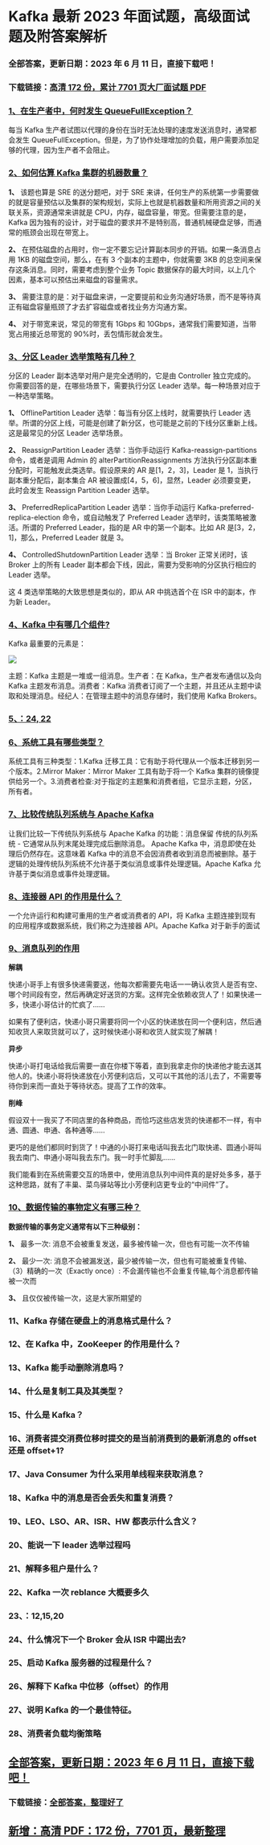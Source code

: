 # Kafka 最新 2023 年面试题，高级面试题及附答案解析

### 全部答案，更新日期：2023 年 6 月 11 日，直接下载吧！

### 下载链接：[高清 172 份，累计 7701 页大厂面试题 PDF](https://gitlab.gaorta.com/devteam/learning-journey/study-materials-collection/-/tree/master/docs/index.md)

### [1、在生产者中，何时发生 QueueFullException？](https://gitlab.gaorta.com/devteam/learning-journey/study-materials-collection/-/tree/master/docs/Kafka/Kafka最新2021年面试题，高级面试题及附答案解析.md#1在生产者中何时发生queuefullexception)

每当 Kafka 生产者试图以代理的身份在当时无法处理的速度发送消息时，通常都会发生 QueueFullException。但是，为了协作处理增加的负载，用户需要添加足够的代理，因为生产者不会阻止。

### [2、如何估算 Kafka 集群的机器数量？](https://gitlab.gaorta.com/devteam/learning-journey/study-materials-collection/-/tree/master/docs/Kafka/Kafka最新2021年面试题，高级面试题及附答案解析.md#2如何估算kafka集群的机器数量)

**1、** 该题也算是 SRE 的送分题吧，对于 SRE 来讲，任何生产的系统第一步需要做的就是容量预估以及集群的架构规划，实际上也就是机器数量和所用资源之间的关联关系，资源通常来讲就是 CPU，内存，磁盘容量，带宽。但需要注意的是，Kafka 因为独有的设计，对于磁盘的要求并不是特别高，普通机械硬盘足够，而通常的瓶颈会出现在带宽上。

**2、** 在预估磁盘的占用时，你一定不要忘记计算副本同步的开销。如果一条消息占用 1KB 的磁盘空间，那么，在有 3 个副本的主题中，你就需要 3KB 的总空间来保存这条消息。同时，需要考虑到整个业务 Topic 数据保存的最大时间，以上几个因素，基本可以预估出来磁盘的容量需求。

**3、** 需要注意的是：对于磁盘来讲，一定要提前和业务沟通好场景，而不是等待真正有磁盘容量瓶颈了才去扩容磁盘或者找业务方沟通方案。

**4、** 对于带宽来说，常见的带宽有 1Gbps 和 10Gbps，通常我们需要知道，当带宽占用接近总带宽的 90%时，丢包情形就会发生。

### [3、分区 Leader 选举策略有几种？](https://gitlab.gaorta.com/devteam/learning-journey/study-materials-collection/-/tree/master/docs/Kafka/Kafka最新2021年面试题，高级面试题及附答案解析.md#3分区leader选举策略有几种)

分区的 Leader 副本选举对用户是完全透明的，它是由 Controller 独立完成的。你需要回答的是，在哪些场景下，需要执行分区 Leader 选举。每一种场景对应于一种选举策略。

**1、** OfflinePartition Leader 选举：每当有分区上线时，就需要执行 Leader 选举。所谓的分区上线，可能是创建了新分区，也可能是之前的下线分区重新上线。这是最常见的分区 Leader 选举场景。

**2、** ReassignPartition Leader 选举：当你手动运行 Kafka-reassign-partitions 命令，或者是调用 Admin 的 alterPartitionReassignments 方法执行分区副本重分配时，可能触发此类选举。假设原来的 AR 是[1，2，3]，Leader 是 1，当执行副本重分配后，副本集合 AR 被设置成[4，5，6]，显然，Leader 必须要变更，此时会发生 Reassign Partition Leader 选举。

**3、** PreferredReplicaPartition Leader 选举：当你手动运行 Kafka-preferred-replica-election 命令，或自动触发了 Preferred Leader 选举时，该类策略被激活。所谓的 Preferred Leader，指的是 AR 中的第一个副本。比如 AR 是[3，2，1]，那么，Preferred Leader 就是 3。

**4、** ControlledShutdownPartition Leader 选举：当 Broker 正常关闭时，该 Broker 上的所有 Leader 副本都会下线，因此，需要为受影响的分区执行相应的 Leader 选举。

这 4 类选举策略的大致思想是类似的，即从 AR 中挑选首个在 ISR 中的副本，作为新 Leader。

### [4、Kafka 中有哪几个组件?](https://gitlab.gaorta.com/devteam/learning-journey/study-materials-collection/-/tree/master/docs/Kafka/Kafka最新2021年面试题，高级面试题及附答案解析.md#4kafka中有哪几个组件)

Kafka 最重要的元素是：

![](https://gitee.com/souyunkutech/souyunku-home/raw/master/images/souyunku-web/2020/5/1/27/0/9_1.png#alt=9%5C_1.png)

主题：Kafka 主题是一堆或一组消息。生产者：在 Kafka，生产者发布通信以及向 Kafka 主题发布消息。消费者：Kafka 消费者订阅了一个主题，并且还从主题中读取和处理消息。经纪人：在管理主题中的消息存储时，我们使用 Kafka Brokers。

### [5、：24, 22](https://gitlab.gaorta.com/devteam/learning-journey/study-materials-collection/-/tree/master/docs/Kafka/Kafka最新2021年面试题，高级面试题及附答案解析.md#5：24,-22)

### [6、系统工具有哪些类型？](https://gitlab.gaorta.com/devteam/learning-journey/study-materials-collection/-/tree/master/docs/Kafka/Kafka最新2021年面试题，高级面试题及附答案解析.md#6系统工具有哪些类型)

系统工具有三种类型：1.Kafka 迁移工具：它有助于将代理从一个版本迁移到另一个版本。2.Mirror Maker：Mirror Maker 工具有助于将一个 Kafka 集群的镜像提供给另一个。3.消费者检查:对于指定的主题集和消费者组，它显示主题，分区，所有者。

### [7、比较传统队列系统与 Apache Kafka](https://gitlab.gaorta.com/devteam/learning-journey/study-materials-collection/-/tree/master/docs/Kafka/Kafka最新2021年面试题，高级面试题及附答案解析.md#7比较传统队列系统与apache-kafka)

让我们比较一下传统队列系统与 Apache Kafka 的功能：消息保留 传统的队列系统 - 它通常从队列末尾处理完成后删除消息。 Apache Kafka 中，消息即使在处理后仍然存在。这意味着 Kafka 中的消息不会因消费者收到消息而被删除。基于逻辑的处理传统队列系统不允许基于类似消息或事件处理逻辑。Apache Kafka 允许基于类似消息或事件处理逻辑。

### [8、连接器 API 的作用是什么？](https://gitlab.gaorta.com/devteam/learning-journey/study-materials-collection/-/tree/master/docs/Kafka/Kafka最新2021年面试题，高级面试题及附答案解析.md#8连接器api的作用是什么)

一个允许运行和构建可重用的生产者或消费者的 API，将 Kafka 主题连接到现有的应用程序或数据系统，我们称之为连接器 API。Apache Kafka 对于新手的面试

### [9、消息队列的作用](https://gitlab.gaorta.com/devteam/learning-journey/study-materials-collection/-/tree/master/docs/Kafka/Kafka最新2021年面试题，高级面试题及附答案解析.md#9消息队列的作用)

**解耦**

快递小哥手上有很多快递需要送，他每次都需要先电话一一确认收货人是否有空、哪个时间段有空，然后再确定好送货的方案。这样完全依赖收货人了！如果快递一多，快递小哥估计的忙疯了……

如果有了便利店，快递小哥只需要将同一个小区的快递放在同一个便利店，然后通知收货人来取货就可以了，这时候快递小哥和收货人就实现了解耦！

**异步**

快递小哥打电话给我后需要一直在你楼下等着，直到我拿走你的快递他才能去送其他人的。快递小哥将快递放在小芳便利店后，又可以干其他的活儿去了，不需要等待你到来而一直处于等待状态。提高了工作的效率。

**削峰**

假设双十一我买了不同店里的各种商品，而恰巧这些店发货的快递都不一样，有中通、圆通、申通、各种通等……

更巧的是他们都同时到货了！中通的小哥打来电话叫我去北门取快递、圆通小哥叫我去南门、申通小哥叫我去东门。我一时手忙脚乱……

我们能看到在系统需要交互的场景中，使用消息队列中间件真的是好处多多，基于这种思路，就有了丰巢、菜鸟驿站等比小芳便利店更专业的“中间件”了。

### [10、数据传输的事物定义有哪三种？](https://gitlab.gaorta.com/devteam/learning-journey/study-materials-collection/-/tree/master/docs/Kafka/Kafka最新2021年面试题，高级面试题及附答案解析.md#10数据传输的事物定义有哪三种)

**数据传输的事务定义通常有以下三种级别：**

**1、** 最多一次: 消息不会被重复发送，最多被传输一次，但也有可能一次不传输

**2、** 最少一次: 消息不会被漏发送，最少被传输一次，但也有可能被重复传输、（3）精确的一次（Exactly once）: 不会漏传输也不会重复传输,每个消息都传输被一次而

**3、** 且仅仅被传输一次，这是大家所期望的

### 11、Kafka 存储在硬盘上的消息格式是什么？

### 12、在 Kafka 中，ZooKeeper 的作用是什么？

### 13、Kafka 能手动删除消息吗？

### 14、什么是复制工具及其类型？

### 15、什么是 Kafka？

### 16、消费者提交消费位移时提交的是当前消费到的最新消息的 offset 还是 offset+1?

### 17、Java Consumer 为什么采用单线程来获取消息？

### 18、Kafka 中的消息是否会丢失和重复消费？

### 19、LEO、LSO、AR、ISR、HW 都表示什么含义？

### 20、能说一下 leader 选举过程吗

### 21、解释多租户是什么？

### 22、Kafka 一次 reblance 大概要多久

### 23、：12,15,20

### 24、什么情况下一个 Broker 会从 ISR 中踢出去?

### 25、启动 Kafka 服务器的过程是什么？

### 26、解释下 Kafka 中位移（offset）的作用

### 27、说明 Kafka 的一个最佳特征。

### 28、消费者负载均衡策略

## [全部答案，更新日期：2023 年 6 月 11 日，直接下载吧！](https://gitlab.gaorta.com/devteam/learning-journey/study-materials-collection/-/tree/master/docs/daan.md)

### 下载链接：[全部答案，整理好了](https://gitlab.gaorta.com/devteam/learning-journey/study-materials-collection/-/tree/master/docs/daan.md)

## [新增：高清 PDF：172 份，7701 页，最新整理](https://gitlab.gaorta.com/devteam/learning-journey/study-materials-collection/-/tree/master/docs/daan.md)
